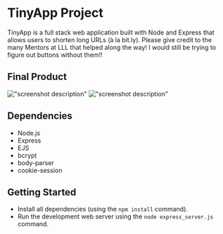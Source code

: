 # TinyApp Project

TinyApp is a full stack web application built with Node and Express that allows users to shorten long URLs (à la bit.ly). Please give credit to the many Mentors at LLL that helped along the way! I would still be trying to figure out buttons without them!!


## Final Product

!["screenshot description"](#)
!["screenshot description"](#)

## Dependencies

- Node.js
- Express
- EJS
- bcrypt
- body-parser
- cookie-session

## Getting Started

- Install all dependencies (using the `npm install` command).
- Run the development web server using the `node express_server.js` command.